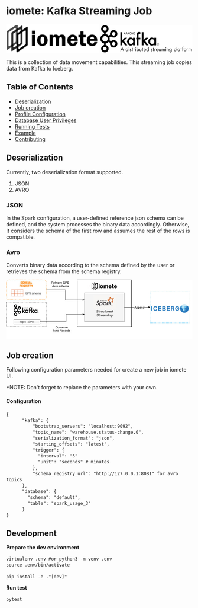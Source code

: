 # iomete: Kafka Streaming Job

<p align="center">
<img src="docs/iomete-logo.png" width="250" /> <img src="docs/apache-kafka-logo.png" width="250" />
</p>

This is a collection of data movement capabilities. This streaming job copies data from Kafka to Iceberg.

## Table of Contents
 * [Deserialization](#Deserialization)
 * [Job creation](#job-creation)
 * [Profile Configuration](#profile-configuration)
 * [Database User Privileges](#database-user-privileges)
 * [Running Tests](#running-tests)
 * [Example](#example)
 * [Contributing](#contributing)


## Deserialization
Currently, two deserialization format supported.
1. JSON
2. AVRO

### JSON
In the Spark configuration, a user-defined reference json schema can be defined, 
and the system processes the binary data accordingly. Otherwise, 
It considers the schema of the first row and assumes the rest of the rows is compatible.

### Avro
Converts binary data according to the schema defined by the user or retrieves the schema from the schema registry.

![avro-deserialization-diagram](docs/diagram/avro-diagram.jpg)

## Job creation
Following configuration parameters needed for create a new job in iomete UI.

*NOTE: Don't forget to replace the parameters with your own.

#### Configuration

```hocon
{
      "kafka": {
          "bootstrap_servers": "localhost:9092",
          "topic_name": "warehouse.status-change.0",
          "serialization_format": "json",
          "starting_offsets": "latest",
          "trigger": {
            "interval": "5"
            "unit": "seconds" # minutes
          },
          "schema_registry_url": "http://127.0.0.1:8081" for avro topics
      },
      "database": {
        "schema": "default",
        "table": "spark_usage_3"
      }
}
```

## Development

**Prepare the dev environment**

```shell
virtualenv .env #or python3 -m venv .env
source .env/bin/activate

pip install -e ."[dev]"
```

**Run test**

```shell
pytest
```
